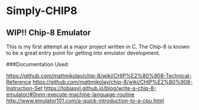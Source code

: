 # Simply-CHIP8
## WIP!! Chip-8 Emulator

This is my first attempt at a major project written in C. The Chip-8 is known to be a great entry point for getting into emulator development. 

###Documentation Used:

https://github.com/mattmikolay/chip-8/wiki/CHIP%E2%80%908-Technical-Reference
https://github.com/mattmikolay/chip-8/wiki/CHIP%E2%80%908-Instruction-Set
https://tobiasvl.github.io/blog/write-a-chip-8-emulator/#0nnn-execute-machine-language-routine
http://www.emulator101.com/a-quick-introduction-to-a-cpu.html

